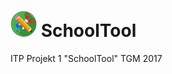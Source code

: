 # <img src="https://raw.githubusercontent.com/mrousavy/SchoolTool/master/Resources/Logo500.png?token=AOfrN3tXsDEVnd_Aq9r-9cdix51hiqsOks5ZFJzJwA%3D%3D" width="42"> SchoolTool
ITP Projekt 1 "SchoolTool" TGM 2017
